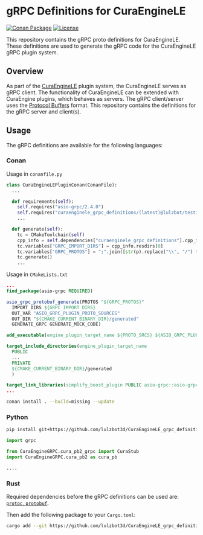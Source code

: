 # gRPC Definitions for CuraEngineLE

[![Conan Package](https://img.shields.io/github/actions/workflow/status/lulzbot3d/CuraEngineLE_grpc_definitions/conan-package.yml?style=for-the-badge&logo=conan)](https://github.com/lulzbot3d/CuraEngineLE_grpc_definitions/actions/workflows/conan-package.yml)
[![License](https://img.shields.io/badge/License-MIT-750014.svg?style=for-the-badge)](LICENSE)

This repository contains the gRPC proto definitions for CuraEngineLE. These definitions are used to generate the gRPC code for the CuraEngineLE gRPC plugin system.

## Overview

As part of the [CuraEngineLE](https://github.com/lulzbot3d/CuraEngineLE) plugin system, the CuraEngineLE serves as gRPC client. The functionality of CuraEngineLE can be extended with CuraEngine plugins, which behaves as servers. The gRPC client/server uses the [Protocol Buffers](https://developers.google.com/protocol-buffers) format. This repository contains the definitions for the gRPC server and client(s).

## Usage

The gRPC definitions are available for the following languages:

### Conan

Usage in `conanfile.py`

```python
class CuraEngineLEPluginConan(ConanFile):
  ...

  def requirements(self):
    self.requires("asio-grpc/2.4.0")
    self.requires("curaenginele_grpc_definitions/(latest)@lulzbot/testing")
    ...

  def generate(self):
    tc = CMakeToolchain(self)
    cpp_info = self.dependencies["curaenginele_grpc_definitions"].cpp_info
    tc.variables["GRPC_IMPORT_DIRS"] = cpp_info.resdirs[0]
    tc.variables["GRPC_PROTOS"] = ";".join([str(p).replace("\\", "/") for p in Path(cpp_info.resdirs[0]).rglob("*.proto")])
    tc.generate()
    ...
```

Usage in `CMakeLists.txt`

```cmake
...
find_package(asio-grpc REQUIRED)

asio_grpc_protobuf_generate(PROTOS "${GRPC_PROTOS}"
  IMPORT_DIRS ${GRPC_IMPORT_DIRS}
  OUT_VAR "ASIO_GRPC_PLUGIN_PROTO_SOURCES"
  OUT_DIR "${CMAKE_CURRENT_BINARY_DIR}/generated"
  GENERATE_GRPC GENERATE_MOCK_CODE)

add_executable(engine_plugin_target_name ${PROTO_SRCS} ${ASIO_GRPC_PLUGIN_PROTO_SOURCES} main.cpp ...)

target_include_directories(engine_plugin_target_name
  PUBLIC
  ...
  PRIVATE
  ${CMAKE_CURRENT_BINARY_DIR}/generated
  )

target_link_libraries(simplify_boost_plugin PUBLIC asio-grpc::asio-grpc ...)
...
```

```bash
conan install . --build=missing --update
```

### Python

 ```bash
 pip install git+https://github.com/lulzbot3d/CuraEngineLE_grpc_definitions.git
 ```

```python
import grpc

from CuraEngineGRPC.cura_pb2_grpc import CuraStub
import CuraEngineGRPC.cura_pb2 as cura_pb

....
```

### Rust

Required dependencies before the gRPC definitions can be used are: [`protoc`, `protobuf`](https://github.com/hyperium/tonic#dependencies).

Then add the following package to your `Cargo.toml`:

```bash
cargo add --git https://github.com/lulzbot3d/CuraEngineLE_grpc_definitions.git
```
